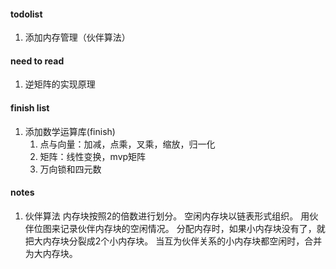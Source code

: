 #### todolist
1. 添加内存管理（伙伴算法）

#### need to read
1. 逆矩阵的实现原理

#### finish list
1. 添加数学运算库(finish)
    1. 点与向量：加减，点乘，叉乘，缩放，归一化
    2. 矩阵：线性变换，mvp矩阵
    3. 万向锁和四元数

#### notes
1. 伙伴算法
    内存块按照2的倍数进行划分。
    空闲内存块以链表形式组织。
    用伙伴位图来记录伙伴内存块的空闲情况。
    分配内存时，如果小内存块没有了，就把大内存块分裂成2个小内存块。
    当互为伙伴关系的小内存块都空闲时，合并为大内存块。